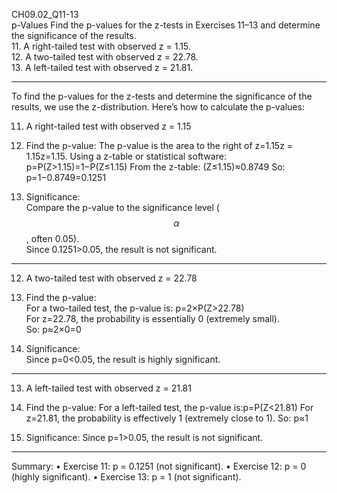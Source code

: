 CH09.02_Q11-13  
p-Values Find the p-values for the z-tests in Exercises 11–13 and determine the significance of the results.  
11. A right-tailed test with observed z = 1.15.  
12. A two-tailed test with observed z = 22.78.  
13. A left-tailed test with observed z = 21.81.  

---
To find the p-values for the z-tests and determine the significance of the results, we use the z-distribution. Here’s how to calculate the p-values:

11. A right-tailed test with observed z = 1.15
1.	Find the p-value:
The p-value is the area to the right of z=1.15z = 1.15z=1.15. Using a z-table or statistical software:  
p=P(Z>1.15)=1−P(Z≤1.15)
From the z-table: (Z≤1.15)≈0.8749
So: p=1−0.8749=0.1251

2.	Significance:  
Compare the p-value to the significance level ($$\alpha$$, often 0.05).  
Since 0.1251>0.05, the result is not significant.

----
12. A two-tailed test with observed z = 22.78  
1.	Find the p-value:  
For a two-tailed test, the p-value is:  p=2×P(Z>22.78)  
For z=22.78, the probability is essentially 0 (extremely small).  
So:  p≈2×0=0

2.	Significance:  
Since p=0<0.05, the result is highly significant.

----
13. A left-tailed test with observed z = 21.81
1.	Find the p-value:
For a left-tailed test, the p-value is:p=P(Z<21.81)
For z=21.81, the probability is effectively 1 (extremely close to 1).
So: p≈1

2.	Significance:
Since p=1>0.05, the result is not significant.

----
Summary:
•	Exercise 11: p = 0.1251 (not significant).
•	Exercise 12: p = 0 (highly significant).
•	Exercise 13: p = 1 (not significant).
